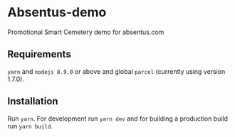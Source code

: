 # Absentus-demo

Promotional Smart Cemetery demo for absentus.com

## Requirements

`yarn` and `nodejs 8.9.0` or above and global `parcel` (currently using version 1.7.0).

## Installation

Run `yarn`. For development run `yarn dev` and for building a production build run `yarn build`.
